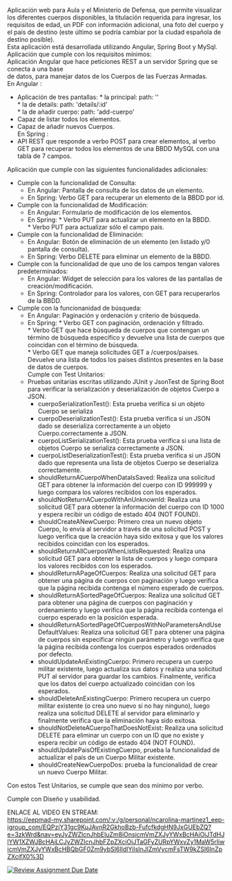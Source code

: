 Aplicación web para Aula y el Ministerio de Defensa, que permite visualizar los diferentes cuerpos disponibles, la titulación requerida para ingresar, los requisitos de edad, un PDF con información adicional, una foto del cuerpo y el país de destino (este último se podría cambiar por la ciudad española de destino posible). <br>
Esta aplicación está desarrollada utilizando Angular, Spring Boot y MySql. <br>
Aplicación que cumple con los requisitos mínimos: <br>
Aplicación Angular que hace peticiones REST a un servidor Spring que se conecta a una base  <br>
de datos, para manejar datos de los Cuerpos de las Fuerzas Armadas.  <br>
En Angular :  <br>
  - Aplicación de tres pantallas: * la principal: path: '' <br>
                                  * la de details: path: 'details/:id'  <br>
                                  * la de añadir cuerpo: path: 'add-cuerpo'  <br>
  - Capaz de listar todos los elementos.  <br>
  - Capaz de añadir nuevos Cuerpos.  <br>
En Spring :  <br>
  - API REST que responde a verbo POST para crear elementos, al verbo GET para recuperar todos los elementos de una BBDD MySQL con una tabla de 7 campos.  <br>

Aplicación que cumple con las siguientes funcionalidades adicionales:  <br>
  - Cumple con la funcionalidad de Consulta:  <br>
    * En Angular: Pantalla de consulta de los datos de un elemento.  <br>
    * En Spring: Verbo GET para recuperar un elemento de la BBDD por id.  <br>   
 - Cumple con la funcionalidad de Modificación:  <br>
    * En Angular: Formulario de modificación de los elementos.  <br>
    * En Spring: * Verbo PUT para actualizar un elemento en la BBDD.  <br>
                 * Verbo PUT para actualizar sólo el campo pais.  <br>
  - Cumple con la funcionalidad de Eliminación:  <br>
    * En Angular: Botón de eliminación de un elemento (en listado y/0 pantalla de consulta).  <br>
    * En Spring: Verbo DELETE para eliminar un elemento de la BBDD.  <br>
  - Cumple con la funcionalidad de que uno de los campos tengan valores predeterminados:  <br>
    * En Angular: Widget de selección para los valores de las pantallas de creación/modificación.  <br>
    * En Spring: Controlador para los valores, con GET para recuperarlos de la BBDD.  <br>
  - Cumple con la funcionanidad de búsqueda:  <br>
    * En Angular: Paginación y ordenación y criterio de búsqueda.  <br>
    * En Spring: * Verbo GET con paginación, ordenación y filtrado.  <br>
                 * Verbo GET que hace búsqueda de cuerpos que contengan un término de búsqueda específico y devuelve una lista de cuerpos que coincidan con el                         término de búsqueda.  <br>
                 * Verbo GET que maneja solicitudes GET a /cuerpos/paises.  <br>
                 Devuelve una lista de todos los países distintos presentes en la base de datos de cuerpos.  <br>
  Cumple con Test Unitarios:  <br>
    - Pruebas unitarias escritas utilizando JUnit y JsonTest de Spring Boot para verificar la serialización y deserialización de objetos Cuerpo a JSON.  <br>
      * cuerpoSerializationTest(): Esta prueba verifica si un objeto Cuerpo se serializa  <br>
      * cuerpoDeserializationTest(): Esta prueba verifica si un JSON dado se deserializa correctamente a un objeto Cuerpo.correctamente a JSON.  <br>
      * cuerpoListSerializationTest(): Esta prueba verifica si una lista de objetos Cuerpo se serializa correctamente a JSON.  <br>
      * cuerpoListDeserializationTest(): Esta prueba verifica si un JSON dado que representa una lista de objetos Cuerpo se deserializa correctamente.  <br>
      * shouldReturnACuerpoWhenDataIsSaved: Realiza una solicitud GET para obtener la información del cuerpo con ID 999999 y luego compara los valores recibidos          con los esperados.  <br>
      * shouldNotReturnACuerpoWithAnUnknownId:  Realiza una solicitud GET para obtener la información del cuerpo con ID 1000 y espera recibir un código de estado         404 (NOT FOUND).  <br>
      * shouldCreateANewCuerpo: Primero crea un nuevo objeto Cuerpo, lo envía al servidor a través de una solicitud POST y luego verifica que la creación haya sido       exitosa y que los valores recibidos coincidan con los esperados.  <br>
      * shouldReturnAllCuerposWhenListIsRequested: Realiza una solicitud GET para obtener la lista de cuerpos y luego compara los valores recibidos con los               esperados.  <br>
      * shouldReturnAPageOfCuerpos: Realiza una solicitud GET para obtener una página de cuerpos con paginación y luego verifica que la página recibida                   contenga el número esperado de cuerpos.  <br>
      * shouldReturnASortedPageOfCuerpos: Realiza una solicitud GET para obtener una página de cuerpos con paginación y ordenamiento y luego verifica que la página       recibida contenga el cuerpo esperado en la posición esperada.  <br>
      * shouldReturnASortedPageOfCuerposWithNoParametersAndUseDefaultValues: Realiza una solicitud GET para obtener una página de cuerpos sin especificar ningún          parámetro y luego verifica que la página recibida contenga los cuerpos esperados ordenados por defecto.  <br>
      * shouldUpdateAnExistingCuerpo: Primero recupera un cuerpo militar existente, luego actualiza sus datos y realiza una solicitud PUT al servidor para guardar        los cambios. Finalmente, verifica que los datos del cuerpo actualizado coincidan con los esperados.  <br>
      * shouldDeleteAnExistingCuerpo: Primero recupera un cuerpo militar existente (o crea uno nuevo si no hay ninguno), luego realiza una solicitud DELETE al            servidor para eliminarlo y finalmente verifica que la eliminación haya sido exitosa.  <br>
      * shouldNotDeleteACuerpoThatDoesNotExist: Realiza una solicitud DELETE para eliminar un cuerpo con un ID que no existe y espera recibir un código de estado         404 (NOT FOUND).  <br>
      * shouldUpdatePaisOfExistingCuerpo, prueba la funcionalidad de actualizar el país de un Cuerpo Militar existente.  <br>
      * shouldCreateNewCuerpoDos: prueba la funcionalidad de crear un nuevo Cuerpo Militar.  <br>

  Con estos Test Unitarios, se cumple que sean dos mínimo por verbo.  <br>
      

  Cumple con Diseño y usabilidad.  <br>
    
  ENLACE AL VIDEO EN STREAM: <BR>
  https://eepmad-my.sharepoint.com/:v:/g/personal/ncarolina-martinez1_eep-igroup_com/EQPzjY31gc9KuJAvnR2GkhoBzb-FufcfkdgHN9JxGUEbZQ?e=3zkWrd&nav=eyJyZWZlcnJhbEluZm8iOnsicmVmZXJyYWxBcHAiOiJTdHJlYW1XZWJBcHAiLCJyZWZlcnJhbFZpZXciOiJTaGFyZURpYWxvZy1MaW5rIiwicmVmZXJyYWxBcHBQbGF0Zm9ybSI6IldlYiIsInJlZmVycmFsTW9kZSI6InZpZXcifX0%3D


[![Review Assignment Due Date](https://classroom.github.com/assets/deadline-readme-button-24ddc0f5d75046c5622901739e7c5dd533143b0c8e959d652212380cedb1ea36.svg)](https://classroom.github.com/a/6iGMrP35)
